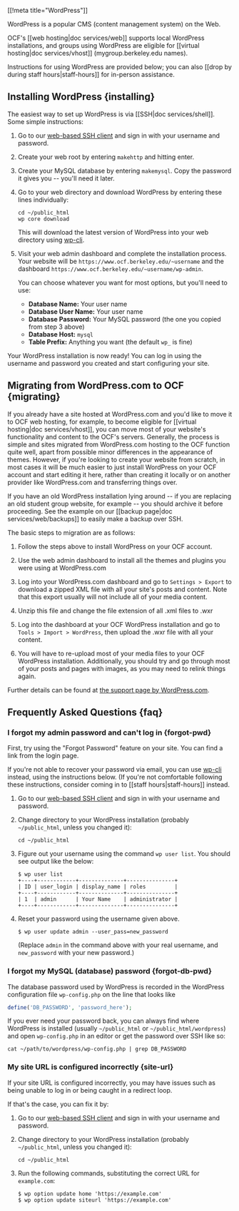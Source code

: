 [[!meta title="WordPress"]]

WordPress is a popular CMS (content management system) on the Web.

OCF's [[web hosting|doc services/web]] supports local WordPress installations,
and groups using WordPress are eligible for [[virtual hosting|doc
services/vhost]] (mygroup.berkeley.edu names).

Instructions for using WordPress are provided below; you can also [[drop by
during staff hours|staff-hours]] for in-person assistance.


## Installing WordPress    {installing}

The easiest way to set up WordPress is via [[SSH|doc services/shell]]. Some
simple instructions:

1. Go to our [web-based SSH client](https://ssh.ocf.berkeley.edu/) and sign in
   with your username and password.

2. Create your web root by entering `makehttp` and hitting enter.

3. Create your MySQL database by entering `makemysql`. Copy the password it
   gives you -- you'll need it later.

4. Go to your web directory and download WordPress by entering these lines
   individually:

   ```shell
   cd ~/public_html
   wp core download
   ```

   This will download the latest version of WordPress into your web directory
   using [wp-cli](http://wp-cli.org/).

5. Visit your web admin dashboard and complete the installation process. Your
   website will be `https://www.ocf.berkeley.edu/~username` and the dashboard
   `https://www.ocf.berkeley.edu/~username/wp-admin`.

   You can choose whatever you want for most options, but you'll need to use:

   * **Database Name:** Your user name
   * **Database User Name:** Your user name
   * **Database Password:** Your MySQL password (the one you copied from step 3
     above)
   * **Database Host:** `mysql`
   * **Table Prefix:** Anything you want (the default `wp_` is fine)

Your WordPress installation is now ready! You can log in using the username and
password you created and start configuring your site.


## Migrating from WordPress.com to OCF     {migrating}

If you already have a site hosted at WordPress.com and you'd like to move it to
OCF web hosting, for example, to become eligible for [[virtual hosting|doc
services/vhost]], you can move most of your website's functionality and content
to the OCF's servers. Generally, the process is simple and sites migrated from
WordPress.com hosting to the OCF function quite well, apart from possible minor
differences in the appearance of themes. However, if you're looking to create
your website from scratch, in most cases it will be much easier to just install
WordPress on your OCF account and start editing it here, rather than creating
it locally or on another provider like WordPress.com and transferring things
over.

If you have an old WordPress installation lying around -- if you are replacing
an old student group website, for example -- you should archive it before
proceeding. See the example on our [[backup page|doc services/web/backups]] to
easily make a backup over SSH.

The basic steps to migration are as follows:

1. Follow the steps above to install WordPress on your OCF account.

2. Use the web admin dashboard to install all the themes and plugins you were
   using at WordPress.com

3. Log into your WordPress.com dashboard and go to `Settings > Export` to
   download a zipped XML file with all your site's posts and content. Note that
   this export usually will not include all of your media content.

4. Unzip this file and change the file extension of all .xml files to .wxr

5. Log into the dashboard at your OCF WordPress installation and go to `Tools >
   Import > WordPress`, then upload the .wxr file with all your content.

6. You will have to re-upload most of your media files to your OCF WordPress
   installation. Additionally, you should try and go through most of your posts
   and pages with images, as you may need to relink things again.

Further details can be found at [the support page by WordPress.com][1].

[1]: https://en.support.wordpress.com/moving-to-a-self-hosted-wordpress-site/


## Frequently Asked Questions    {faq}

### I forgot my admin password and can't log in     {forgot-pwd}

First, try using the "Forgot Password" feature on your site. You can find a
link from the login page.

If you're not able to recover your password via email, you can use
[wp-cli][wp-cli] instead, using the instructions below. (If you're not
comfortable following these instructions, consider coming in to [[staff
hours|staff-hours]] instead.


1. Go to our [web-based SSH client](https://ssh.ocf.berkeley.edu/) and sign in
   with your username and password.

2. Change directory to your WordPress installation (probably `~/public_html`,
   unless you changed it):

   ```shell
   cd ~/public_html
   ```

3. Figure out your username using the command `wp user list`. You should see
   output like the below:

   ```shell
   $ wp user list
   +----+------------+--------------+---------------+
   | ID | user_login | display_name | roles         |
   +----+------------+--------------+---------------+
   | 1  | admin      | Your Name    | administrator |
   +----+------------+--------------+---------------+
   ```

4. Reset your password using the username given above.

   ```
   $ wp user update admin --user_pass=new_password
   ```

   (Replace `admin` in the command above with your real username, and
   `new_password` with your new password.)


### I forgot my MySQL (database) password    {forgot-db-pwd}

The database password used by WordPress is recorded in the WordPress
configuration file `wp-config.php` on the line that looks like

```php
define('DB_PASSWORD', 'password_here');
```

If you ever need your password back, you can always find where WordPress is
installed (usually `~/public_html` or `~/public_html/wordpress`) and open
`wp-config.php` in an editor or get the password over SSH like so:

```shell
cat ~/path/to/wordpress/wp-config.php | grep DB_PASSWORD
```


### My site URL is configured incorrectly    {site-url}

If your site URL is configured incorrectly, you may have issues such as being
unable to log in or being caught in a redirect loop.

If that's the case, you can fix it by:

1. Go to our [web-based SSH client](https://ssh.ocf.berkeley.edu/) and sign in
   with your username and password.

2. Change directory to your WordPress installation (probably `~/public_html`,
   unless you changed it):

   ```shell
   cd ~/public_html
   ```

3. Run the following commands, substituting the correct URL for `example.com`:

   ```shell
   $ wp option update home 'https://example.com'
   $ wp option update siteurl 'https://example.com'
   ```


[wp-cli]: http://wp-cli.org/

